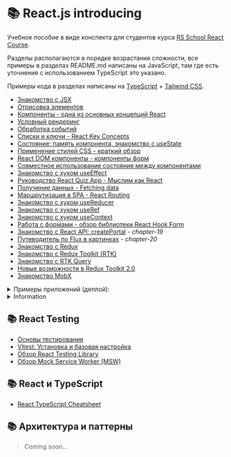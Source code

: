 # 📚 React.js introducing

Учебное пособие в виде конспекта для студентов курса [RS School React Course](https://rs.school/react).

Разделы располагаются в порядке возрастания сложности, все примеры в разделах README.md написаны на JavaScript, там где
есть уточнения с использованием TypeScript это указано.

Примеры кода в разделах написаны
на [TypeScript](https://www.typescriptlang.org/) + [Tailwind CSS](https://tailwindcss.com/).

* [Знакомство с JSX](https://github.com/shopot/react-101/tree/jsx)
* [Отрисовка элементов](https://github.com/shopot/react-101/tree/react-render)
* [Компоненты - одна из основных концепций React](https://github.com/shopot/react-101/tree/components) 
* [Условный рендеринг](https://github.com/shopot/react-101/tree/conditional-rendering)
* [Обработка событий](https://github.com/shopot/react-101/tree/event-handling)
* [Списки и ключи - React Key Concepts](https://github.com/shopot/react-101/tree/rendering-lists)
* [Состояние: память компонента, знакомство с useState](https://github.com/shopot/react-101/tree/hook-use-state)
* [Применение стилей CSS - краткий обзор](https://github.com/shopot/react-101/tree/react-styling)
* [React DOM компоненты - компоненты форм](https://github.com/shopot/react-101/tree/form-components)
* [Совместное использование состояния между компонентами](https://github.com/shopot/react-101/tree/sharing-state)
* [Знакомство с хуком useEffect](https://github.com/shopot/react-101/tree/hook-use-effect)
* [Руководство React Quiz App - Мыслим как React](https://github.com/shopot/react-101/tree/react-quiz-app)
* [Получение данных - Fetching data](https://github.com/shopot/react-101/tree/fetching-data)
* [Маршрутизация в SPA - React Routing](https://github.com/shopot/react-101/tree/react-routing) 
* [Знакомство с хуком useReducer](https://github.com/shopot/react-101/tree/hook-use-reducer)
* [Знакомство с хуком useRef](https://github.com/shopot/react-101/tree/hook-use-ref)
* [Знакомство с хуком useContext](https://github.com/shopot/react-101/tree/hook-use-context)
* [Работа с формами - обзор библиотеки React Hook Form](https://github.com/shopot/react-101/tree/react-hook-form)
* [Знакомство с React API: createPortal](https://github.com/shopot/react-101/tree/chapter-19) - _chapter-19_
* [Путеводитель по Flux в картинках](https://github.com/shopot/react-101/tree/chapter-20) - _chapter-20_
* [Знакомство с Redux](https://github.com/shopot/react-101/tree/redux-base) 
* [Знакомство с Redux Toolkit (RTK)](https://github.com/shopot/react-101/tree/redux-toolkit-quick)
* [Знакомство с RTK Query](https://github.com/shopot/react-101/tree/rtk-query)
* [Новые возможности в Redux Toolkit 2.0](https://github.com/shopot/react-101/tree/redux-tollkit-2)
* [Знакомство MobX](https://github.com/shopot/react-101/tree/mobx)

<details>
  <summary>Примеры приложений (деплой):</summary>

- 🔗 [Приложение Todo App](https://todo-app-ab1e50.netlify.app)
    - [form-components](https://github.com/shopot/react-101/tree/form-components)
    - [hook-use-reducer](https://github.com/shopot/react-101/tree/hook-use-reducer)
    - [hook-use-context](https://github.com/shopot/react-101/tree/hook-use-context)
- 🔗 [Приложение React Roadmap (Accordion)](https://react-roadmap-ab1e50.netlify.app)
    - [sharing-state](https://github.com/shopot/react-101/tree/chapter-10)
- 🔗 [Приложение с примерами useEffect](https://react-use-effect-ab1e50.netlify.app)
    - [hook-use-effect](https://github.com/shopot/react-101/tree/hook-use-effect)
- 🔗 [Приложение React Quiz App](https://quiz-app-ab1e50.netlify.app)
    - [react-quiz-app](https://github.com/shopot/react-101/tree/react-quiz-app)
- 🔗 [Приложение Fetching Data](https://fetch-data-ab1e50.netlify.app)
    - [fetching-data](https://github.com/shopot/react-101/tree/fetching-data)
- 🔗 [Приложение с React Router](https://react-router-ab1e50.netlify.app)
    - [react-routing](https://github.com/shopot/react-101/tree/react-routing)
- 🔗 [Приложение с примерами useRef](https://react-useref-ab1e50.netlify.app)
    - [hook-use-ref](https://github.com/shopot/react-101/tree/hook-use-ref)
- 🔗 [Приложение с примерами React Hook Form](https://react-hook-form-ab1e50.netlify.app)
    - [react-hook-form](https://github.com/shopot/react-101/tree/react-hook-form)

</details>

<details>
  <summary>Information</summary>

Для работы с примерами кода клонируйте репозиторий

```shell
git clone https://github.com/shopot/react-101.git
cd react-101
```

Выберите раздел на который вы хотите перейти (например redux-base)

```shell
git checkout redux-base
```

Установите зависимости

```shell
npm install
```

Запустите dev-сервер

```shell
npm run dev
```

</details>

## 📚 React Testing

* [Основы тестирования](https://github.com/shopot/react-101/tree/react-testing-01)
* [Vitest: Установка и базовая настройка](https://github.com/shopot/react-101/tree/react-testing-02)
* [Обзор React Testing Library](https://github.com/shopot/react-101/tree/react-testing-03)
* [Обзор Mock Service Worker (MSW)](https://github.com/shopot/react-101/tree/react-testing-msw)

## 📚 React и TypeScript

* [React TypeScript Cheatsheet](https://react-typescript-cheatsheet.netlify.app/docs/basic/getting-started/basic_type_example)

## 📚 Архитектура и паттерны

> Coming soon...
